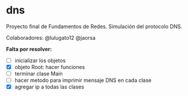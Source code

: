 # dns
Proyecto final de Fundamentos de Redes. Simulación del protocolo DNS.

Colaboradores:
@lulugato12
@jaorsa

**Falta por resolver:**
- [ ] inicializar los objetos
- [x] objeto Root: hacer funciones
- [ ] terminar clase Main
- [ ] hacer metodo para imprimir mensaje DNS en cada clase
- [x] agregar ip a todas las clases
